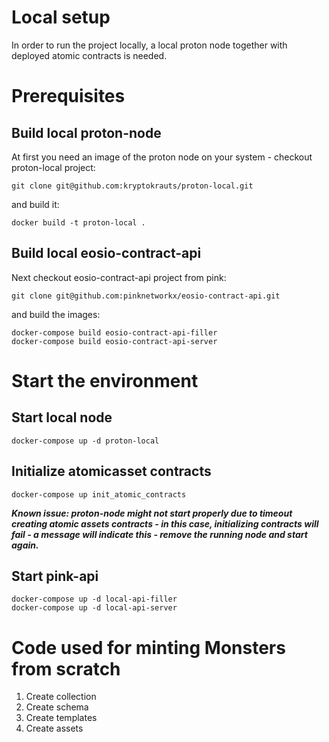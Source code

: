 # Local setup
In order to run the project locally, a local proton node together with deployed atomic contracts is needed. 

# Prerequisites
## Build local proton-node
At first you need an image of the proton node on your system - checkout proton-local project:
```{bash}
git clone git@github.com:kryptokrauts/proton-local.git
```
and build it:
```{bash}
docker build -t proton-local .
```
## Build local eosio-contract-api
Next checkout eosio-contract-api project from pink:
```{bash}
git clone git@github.com:pinknetworkx/eosio-contract-api.git
```
and build the images:
```{bash}
docker-compose build eosio-contract-api-filler
docker-compose build eosio-contract-api-server
```

# Start the environment
## Start local node
```{bash}
docker-compose up -d proton-local
```
## Initialize atomicasset contracts
```{bash}
docker-compose up init_atomic_contracts
```
***Known issue: proton-node might not start properly due to timeout creating atomic assets contracts - in this case, initializing contracts will fail - a message will indicate this - remove the running node and start again.***

## Start pink-api
```{bash}
docker-compose up -d local-api-filler
docker-compose up -d local-api-server
```

# Code used for minting Monsters from scratch

1. Create collection
2. Create schema
3. Create templates
4. Create assets

